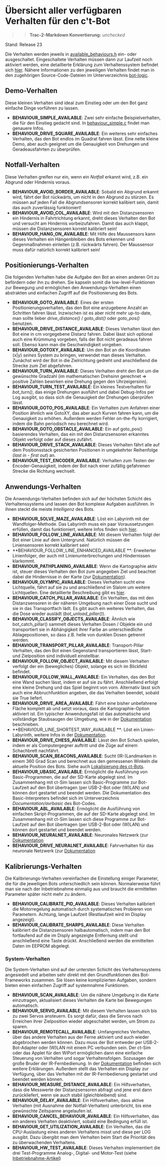 # Übersicht aller verfügbaren Verhalten für den c't-Bot

>> **Trac-2-Markdown Konvertierung:** *unchecked*

Stand: Release 23

Die Verhalten werden jeweils in [available_behaviours.h](https://github.com/tsandmann/ct-bot/blob/master/include/bot-logic/available_behaviours.h) ein- oder ausgeschaltet. Eingeschaltete Verhalten müssen dann zur Laufzeit noch aktiviert werden, eine detaillierte Erklärung zum Verhaltenssystem befindet sich [hier](https://www.heise.de/ct/artikel/Ausgang-gesucht-290460.html).
Nähere Informationen zu den jeweiligen Verhalten findet man in den zugehörigen Source-Code-Dateien im Unterverzeichnis [bot-logic](https://github.com/tsandmann/ct-bot/tree/master/bot-logic).

## Demo-Verhalten

Diese kleinen Verhalten sind ideal zum Einstieg oder um den Bot ganz einfache Dinge vorführen zu lassen.

* **BEHAVIOUR_SIMPLE_AVAILABLE**: Zwei sehr einfache Beispielverhalten, die für den Einstieg gedacht sind. In [behaviour_simple.c](https://github.com/tsandmann/ct-bot/blob/master/bot-logic/behaviour_simple.c) findet man genauere Infos.
* **BEHAVIOUR_DRIVE_SQUARE_AVAILABLE**: Ein weiteres sehr einfaches Verhalten, das den Bot endlos im Quadrat fahren lässt. Eine nette kleine Demo, aber auch geeignet um die Genauigkeit von Drehungen und Geradeausfahrten zu überprüfen.

## Notfall-Verhalten

Diese Verhalten greifen nur ein, wenn ein *Notfall* erkannt wird, z.B. ein Abgrund oder Hindernis voraus.

* **BEHAVIOUR_AVOID_BORDER_AVAILABLE**: Sobald ein Abgrund erkannt wird, fährt der Bot rückwärts, um nicht in den Abgrund zu stürzen. Es müssen auf jeden Fall die Abgrundsensoren korrekt kalibiert sein, damit das auch zuverlässig funktioniert!
* **BEHAVIOUR_AVOID_COL_AVAILABLE**: Wird mit den Distanzsensoren ein Hindernis in Fahrtrichtung erkannt, dreht dieses Verhalten den Bot und versucht am Hindernis vorbeizufahren. Damit das auch klappt, müssen die Distanzsensoren korrekt kalibriert sein!
* **BEHAVIOUR_HANG_ON_AVAILABLE**: Mit Hilfe des Maussensors kann dieses Verhalten ein Hängenbleiben des Bots erkennen und Gegenmaßnahmen einleiten (z.B. rückwärts fahren). Der Maussensor muss dafür natürlich korrekt kalibriert sein!

## Positionierungs-Verhalten

Die folgenden Verhalten habe die Aufgabe den Bot an einen anderen Ort zu befördern oder ihn zu drehen. Sie kapseln somit die low-level-Funktionen zur Bewegung und ermöglichen den Anwendungs-Verhalten einen abstrakten und einfachen Zugriff auf die Positionierung des Bots.

* **BEHAVIOUR_GOTO_AVAILABLE**: Eines der ersten Positionierungsverhalten, das den Bot eine anzugebene Anzahl an Schritten fahren lässt. Inzwischen ist es aber nicht mehr up-to-date, man sollte lieber *drive_distance()* / *goto_dist()* oder *goto_pos()* benutzen.
* **BEHAVIOUR_DRIVE_DISTANCE_AVAILABLE**: Dieses Verhalten lässt den Bot eine in cm vorgegebene Distanz fahren. Dabei lässt sich optional auch eine Krümmung vorgeben, falls der Bot nicht geradeaus fahren soll. Ebenso kann man die Geschwindigkeit vorgeben.
* **BEHAVIOUR_GOTOXY_AVAILABLE**: Um den Bot an die Koordinaten (x|y) *seines* System zu bringen, verwendet man dieses Verhalten. Zunächst wird der Bot in die Zielrichtung gedreht und anschließend die Strecke zum Ziel abgefahren.
* **BEHAVIOUR_TURN_AVAILABLE**: Dieses Verhalten dreht den Bot um die gewünschte Gradzahl (im mathematischen Drehsinn gerechnet => positive Zahlen bewirken eine Drehung gegen den Uhrzeigersinn).
* **BEHAVIOUR_TURN_TEST_AVAILABLE**: Ein kleines Testverhalten für *bot_turn()*, das einige Drehungen ausführt und dabei Debug-Infos per Log ausgibt, so dass sich die Genauigkeit der Drehungen überprüfen lässt.
* **BEHAVIOUR_GOTO_POS_AVAILABLE**: Ein Verhalten zum Anfahren einer Position ähnlich wie GotoXY, das aber auch Kurven fahren kann, um die Genauigkeit zu erhöhen. Außerdem werden Fehler on-the-fly korrigiert, indem die Bahn periodisch neu berechnet wird.
* **BEHAVIOUR_GOTO_OBSTACLE_AVAILABLE**: Ein auf goto_pos() basierendes Verhalten, das ein mit den Distanzsensoren erkanntes Objekt verfolgt oder auf dieses zufährt.
* **BEHAVIOUR_DRIVE_STACK_AVAILABLE**: Dieses Verhalten fährt alle auf dem Positionsstack gesicherten Positionen in umgekehrter Reihenfolge (*last in - first out*) an.
* **BEHAVIOUR_TEST_ENCODER_AVAILABLE**: Verhalten zum Testen der Encoder-Genauigkeit, indem der Bot nach einer zufällig gefahrenen Strecke die Richtung wechselt.

## Anwendungs-Verhalten

Die Anwendungs-Verhalten befinden sich auf der höchsten Schicht des Verhaltenssystems und lassen den Bot komplexe Aufgaben ausführen. In ihnen steckt die meiste *Intelligenz* des Bots.

* **BEHAVIOUR_SOLVE_MAZE_AVAILABLE**: Löst ein Labyrinth mit der Wandfolger-Methode. Das Labyrinth muss ein paar Voraussetzungen erfüllen, damit das funktioniert, weitere Infos finden sich [hier](https://www.heise.de/ct/artikel/Ausgang-gesucht-290460.html).
* **BEHAVIOUR_FOLLOW_LINE_AVAILABLE**: Mit diesem Verhalten folgt der Bot einer Linie auf dem Untergrund. Natürlich müssen die Liniensensoren korrekt kalibriert sein!
* **BEHAVIOUR_FOLLOW_LINE_ENHANCED_AVAILABLE **: Erweiterter Linienfolger, der auch mit Linienunterbrechungen und Hindernissen klarkommt.
* **BEHAVIOUR_PATHPLANING_AVAILABLE**: Wenn die Kartographie aktiv ist, steuer dieses Verhalten den Bot zum angegeben Ziel und beachtet dabei die Hindernisse in der Karte (zur [Dokumentation](../DokuPathplaning/DokuPathplaning.md)).
* **BEHAVIOUR_OLYMPIC_AVAILABLE**: Dieses Verhalten sucht eine Lichtquelle, fährt auf sie zu und anschließend im Slalom um weitere Lichtquellen. Eine detaillierte Beschreibung gibt es [hier](https://www.heise.de/ct/artikel/Hohe-Schule-290392.html).
* **BEHAVIOUR_CATCH_PILLAR_AVAILABLE**: Ein Verhalten, das mit den Distanzsensoren in der näheren Umgebung nach einer Dose sucht und sie in das Transportfach lädt. Es gibt auch ein weiteres Verhalten, das die Dose wieder auslädt (*bot_unload_pillar()*).
* **BEHAVIOUR_CLASSIFY_OBJECTS_AVAILABLE**: Ähnlich wie bot_catch_pillar() sammelt dieses Verhalten Dosen / Objekte ein und transportiert sie in Abhängigkeit ihrer Farbe an unterschiedliche Ablagepositionen, so dass z.B. helle von dunklen Dosen getrennt werden.
* **BEHAVIOUR_TRANSPORT_PILLAR_AVAILABLE**: Transport-Pillar Verhalten, das den Bot einen Gegenstand transportieren lässt, Start- und Zielposition sind individuell einstellbar.
* **BEHAVIOUR_FOLLOW_OBJECT_AVAILABLE**: Mit diesem Verhalten verfolgt der ein (bewegliches) Objekt, solange es sich im Blickfeld befindet.
* **BEHAVIOUR_FOLLOW_WALL_AVAILABLE**: Ein Verhalten, das den Bot eine Wand suchen lässt, indem er auf sie zu fährt. Anschließend erfolgt eine kleine Drehung und das Spiel beginnt von vorn. Alternativ lässt sich auch eine Abbruchfunktion angeben, die das Verhalten beendet, sobald sie True liefert.
* **BEHAVIOUR_DRIVE_AREA_AVAILABLE**: Fährt eine bisher unbefahrene Fläche komplett ab und setzt voraus, dass die Kartographie-Option aktiviert ist. Ein typischer Anwendungsfall ist das automatische und vollständige Staubsaugen der Umgebung, wie in der [Dokumentation](../DokuDriveArea/DokuDriveArea.md) beschrieben.
* **BEHAVIOUR_LINE_SHORTEST_WAY_AVAILABLE **: Löst ein Linien-Labyrinth, weitere Infos in der [Dokumentation](../DokuLineShortestWay/DokuLineShortestWay.md).
* **BEHAVIOUR_DRIVE_CHESS_AVAILABLE**: Lässt den Bot Schach spielen, indem er als Computergegner auftritt und die Züge auf einem Schachbrett nachfährt.
* **BEHAVIOUR_SCAN_BEACONS_AVAILABLE**: Sucht (IR-)Landmarken in einem 360 Grad Scan und berechnet aus den gemessenen Winkeln die aktuelle Position des Bots. Siehe auch [Lokalisierung des ct-Bots](../Localization/Localization.md).
* **BEHAVIOUR_UBASIC_AVAILABLE**: Ermöglicht die Ausführung von Basic-Programmen, die auf der SD-Karte abgelegt sind. Im Zusammenhang mit ct-Sim lassen sich Basic-Programme zur Bot-Laufzeit auf den Bot übertragen (per USB-2-Bot oder (W)LAN) und können dort gestartet und beendet werden. Die Dokumentation des Basic-Interpreters befindet sich im Unterverzeichnis *Documentation/avrbasic* des Bot-Codes.
* **BEHAVIOUR_ABL_AVAILABLE**: Ermöglicht die Ausführung von einfachen Skript-Programmen, die auf der SD-Karte abgelegt sind. Im Zusammenhang mit ct-Sim lassen sich diese Programme zur Bot-Laufzeit auf den Bot übertragen (per USB-2-Bot oder (W)LAN) und können dort gestartet und beendet werden.
* **BEHAVIOUR_NEURALNET_AVAILABLE**: Neuronales Netzwerk (zur [Dokumentation](../Doku_Neuralnet/dok_bot_nn.htm)
* **BEHAVIOUR_DRIVE_NEURALNET_AVAILABLE**: Fahrverhalten für das neuronale Netzwerk (zur [Dokumentation](../Doku_Neuralnet/dok_bot_nn.htm)

## Kalibrierungs-Verhalten

Die Kalibrierungs-Verhalten vereinfachen die Einstellung einiger Parameter, die für die jeweiligen Bots unterschiedlich sein können. Normalerweise führt man sie nach der Inbetriebnahme einmalig aus und braucht die ermittelten Parameter später nicht mehr zu ändern.

* **BEHAVIOUR_CALIBRATE_PID_AVAILABLE**: Dieses Verhalten kalibriert die Motorregelung automatisch durch systematisches Probieren von Parametern. Achtung, lange Laufzeit (Restlaufzeit wird im Display angezeigt).
* **BEHAVIOUR_CALIBRATE_SHARPS_AVAILABLE**: Diese Verhalten kalibriert die Distanzsensoren halbautomatisch, indem man den Bot fortlaufend auf die im Disply angezeigte Entfernung stellt und anschließend eine Taste drückt. Anschließend werden die ermittelten Daten im EEPROM abgelegt.

### System-Verhalten

Die System-Verhalten sind auf der untersten Schicht des Verhaltenssystems angesiedelt und arbeiten sehr direkt mit den Grundfunktionen des Bot-Frameworks zusammen. Sie lösen keine komplizierten Aufgaben, sondern bieten einen einfachen Zugriff auf systemnahme Funktionen.

* **BEHAVIOUR_SCAN_AVAILABLE**: Um die nähere Umgebung in die Karte einzutragen, aktualisiert dieses Verhalten die Karte bei Bewegungen automatisch.
* **BEHAVIOUR_SERVO_AVAILABLE**: Mit diesem Verhalten lassen sich bis zu zwei Servos ansteuern. Es sorgt dafür, dass die Servos nach Erreichen ihrer Zielposition wieder abgeschaltet werden, um Strom zu sparen.
* **BEHAVIOUR_REMOTECALL_AVAILABLE**: Umfangreiches Verhalten, über das andere Verhalten aus der Ferne aktiviert und auch wieder abgebrochen werden können. Dazu muss der Bot entweder per USB-2-Bot-Adapter oder (W)LAN mit einem PC verbunden sein. Der ct-Sim oder das Applet für den WiPort ermöglichen dann eine einfache Steuerung von Verhalten und sogar Verhaltensfolgen. Sozusagen der große Bruder der IR-Fernbedienung. In der [Dokumentation](../RemoteCall/RemoteCall.md) befinden sich weitere Erklärungen. Außerdem stellt das Verhalten ein Display zur Verfügung, über das Verhalten mit der IR-Fernbedienung gestartet und beendet werden können.
* **BEHAVIOUR_MEASURE_DISTANCE_AVAILABLE**: Ein Hilfsverhalten, dass die Messwerte der Distanzsensoren abfragt und jene erst dann zurückliefert, wenn sie auch stabil (gleichbleibend) sind.
* **BEHAVIOUR_DELAY_AVAILABLE**: Ein Hilfsverhalten, dass aktive Verhalten (mit Ausnahme der Notfall-Verhalten) unterbricht, bis eine gewünschte Zeitspanne angelaufen ist.
* **BEHAVIOUR_CANCEL_BEHAVIOUR_AVAILABLE**: Ein Hilfsverhalten, das ein anderes Verhalten deaktiviert, sobald eine Bedingung erfüll ist.
* **BEHAVIOUR_GET_UTILIZATION_AVAILABLE**: Ein Verhalten, das die CPU-Auslastung eines anderen Verhaltens misst und diese per LOG ausgibt. Dazu übergibt man dem Verhalten beim Start die Priorität des zu überwachenden Verhaltens.
* **BEHAVIOUR_HW_TEST_AVAILABLE**: Dieses Verhalten implementiert die drei Test-Programme Analog-, Digital- und Motor-Test (siehe [Inbetriebnahme-Artikel](../ct-Bot-Hardware/ct-Bot-Hardware.md#Aufbau-und-Montage))
